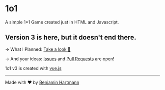# 1o1
A simple 1*1 Game created just in HTML and Javascript.

## Version 3 is here, but it doesn't end there.

-> What I Planned: [Take a look :eyes:](https://github.com/benjaminwolkchen/1o1/projects/3)

-> And your ideas: [Issues](https://github.com/benjaminwolkchen/1o1/issues) and [Pull Requests](https://github.com/benjaminwolkchen/1o1/pulls) are open!


1o1 v3 is created with [vue.js](https://vuejs.org/)

---

Made with ❤️ by [Benjamin Hartmann](https://awesomebible.de)
